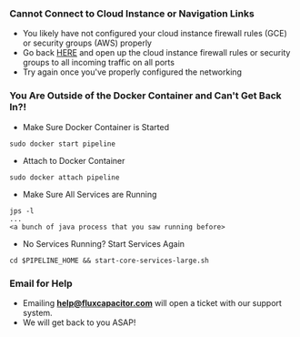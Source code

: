 ### Cannot Connect to Cloud Instance or Navigation Links
* You likely have not configured your cloud instance firewall rules (GCE) or security groups (AWS) properly
* Go back [HERE](https://github.com/fluxcapacitor/pipeline/wiki/Setup-Cloud-Environment#firewall-and-cloud-instance-security-groups) and open up the cloud instance firewall rules or security groups to all incoming traffic on all ports
* Try again once you've properly configured the networking


### You Are Outside of the Docker Container and Can't Get Back In?!
* Make Sure Docker Container is Started
```
sudo docker start pipeline
```

* Attach to Docker Container
```
sudo docker attach pipeline
``` 

* Make Sure All Services are Running
```
jps -l
...
<a bunch of java process that you saw running before>
```

* No Services Running?  Start Services Again
```
cd $PIPELINE_HOME && start-core-services-large.sh
```

### Email for Help
* Emailing **help@fluxcapacitor.com** will open a ticket with our support system.  
* We will get back to you ASAP!